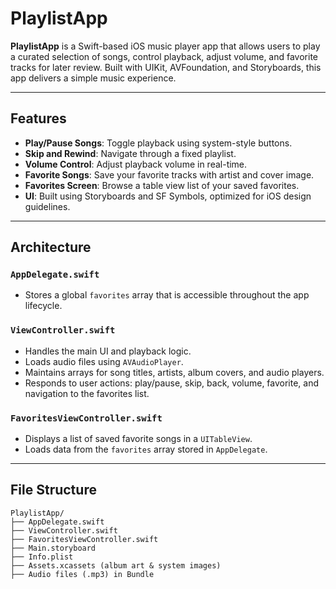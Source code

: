 # PlaylistApp

**PlaylistApp** is a Swift-based iOS music player app that allows users to play a curated selection of songs, control playback, adjust volume, and favorite tracks for later review. Built with UIKit, AVFoundation, and Storyboards, this app delivers a simple music experience.

---

## Features

- **Play/Pause Songs**: Toggle playback using system-style buttons.
- **Skip and Rewind**: Navigate through a fixed playlist.
- **Volume Control**: Adjust playback volume in real-time.
- **Favorite Songs**: Save your favorite tracks with artist and cover image.
- **Favorites Screen**: Browse a table view list of your saved favorites.
- **UI**: Built using Storyboards and SF Symbols, optimized for iOS design guidelines.

---

## Architecture

### `AppDelegate.swift`
- Stores a global `favorites` array that is accessible throughout the app lifecycle.

### `ViewController.swift`
- Handles the main UI and playback logic.
- Loads audio files using `AVAudioPlayer`.
- Maintains arrays for song titles, artists, album covers, and audio players.
- Responds to user actions: play/pause, skip, back, volume, favorite, and navigation to the favorites list.

### `FavoritesViewController.swift`
- Displays a list of saved favorite songs in a `UITableView`.
- Loads data from the `favorites` array stored in `AppDelegate`.

---

## File Structure

```plaintext
PlaylistApp/
├── AppDelegate.swift
├── ViewController.swift
├── FavoritesViewController.swift
├── Main.storyboard
├── Info.plist
├── Assets.xcassets (album art & system images)
├── Audio files (.mp3) in Bundle
